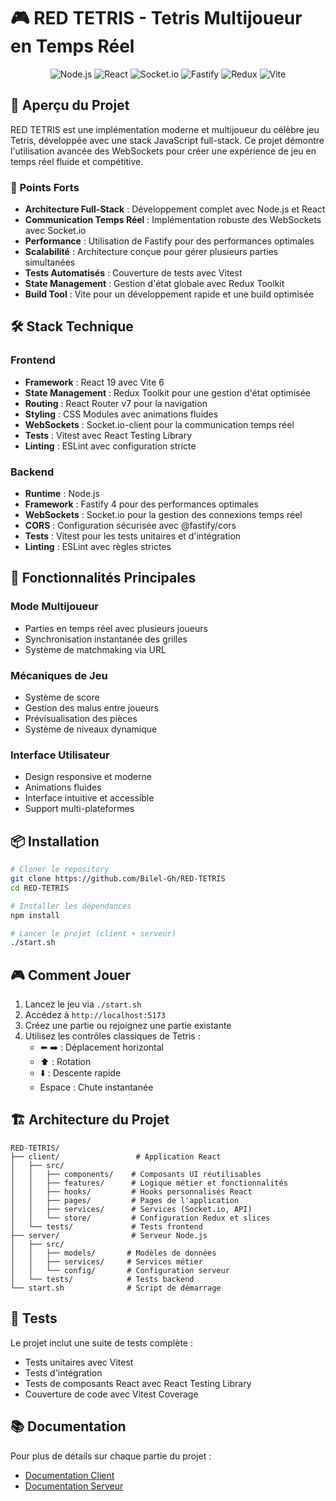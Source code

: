 # 🎮 RED TETRIS - Tetris Multijoueur en Temps Réel

<div align="center">
  <img src="https://img.shields.io/badge/Node.js-339933?style=for-the-badge&logo=nodedotjs&logoColor=white" alt="Node.js"/>
  <img src="https://img.shields.io/badge/React-20232A?style=for-the-badge&logo=react&logoColor=61DAFB" alt="React"/>
  <img src="https://img.shields.io/badge/Socket.io-010101?style=for-the-badge&logo=socket.io&logoColor=white" alt="Socket.io"/>
  <img src="https://img.shields.io/badge/Fastify-000000?style=for-the-badge&logo=fastify&logoColor=white" alt="Fastify"/>
  <img src="https://img.shields.io/badge/Redux-764ABC?style=for-the-badge&logo=redux&logoColor=white" alt="Redux"/>
  <img src="https://img.shields.io/badge/Vite-646CFF?style=for-the-badge&logo=vite&logoColor=white" alt="Vite"/>
</div>

## 🚀 Aperçu du Projet

RED TETRIS est une implémentation moderne et multijoueur du célèbre jeu Tetris, développée avec une stack JavaScript full-stack. Ce projet démontre l'utilisation avancée des WebSockets pour créer une expérience de jeu en temps réel fluide et compétitive.

### 🌟 Points Forts

- **Architecture Full-Stack** : Développement complet avec Node.js et React
- **Communication Temps Réel** : Implémentation robuste des WebSockets avec Socket.io
- **Performance** : Utilisation de Fastify pour des performances optimales
- **Scalabilité** : Architecture conçue pour gérer plusieurs parties simultanées
- **Tests Automatisés** : Couverture de tests avec Vitest
- **State Management** : Gestion d'état globale avec Redux Toolkit
- **Build Tool** : Vite pour un développement rapide et une build optimisée

## 🛠️ Stack Technique

### Frontend
- **Framework** : React 19 avec Vite 6
- **State Management** : Redux Toolkit pour une gestion d'état optimisée
- **Routing** : React Router v7 pour la navigation
- **Styling** : CSS Modules avec animations fluides
- **WebSockets** : Socket.io-client pour la communication temps réel
- **Tests** : Vitest avec React Testing Library
- **Linting** : ESLint avec configuration stricte

### Backend
- **Runtime** : Node.js
- **Framework** : Fastify 4 pour des performances optimales
- **WebSockets** : Socket.io pour la gestion des connexions temps réel
- **CORS** : Configuration sécurisée avec @fastify/cors
- **Tests** : Vitest pour les tests unitaires et d'intégration
- **Linting** : ESLint avec règles strictes

## 🎯 Fonctionnalités Principales

### Mode Multijoueur
- Parties en temps réel avec plusieurs joueurs
- Synchronisation instantanée des grilles
- Système de matchmaking via URL

### Mécaniques de Jeu
- Système de score
- Gestion des malus entre joueurs
- Prévisualisation des pièces
- Système de niveaux dynamique

### Interface Utilisateur
- Design responsive et moderne
- Animations fluides
- Interface intuitive et accessible
- Support multi-plateformes

## 📦 Installation

```bash
# Cloner le repository
git clone https://github.com/Bilel-Gh/RED-TETRIS
cd RED-TETRIS

# Installer les dépendances
npm install

# Lancer le projet (client + serveur)
./start.sh
```

## 🎮 Comment Jouer

1. Lancez le jeu via `./start.sh`
2. Accédez à `http://localhost:5173`
3. Créez une partie ou rejoignez une partie existante
4. Utilisez les contrôles classiques de Tetris :
   - ⬅️ ➡️ : Déplacement horizontal
   - ⬆️ : Rotation
   - ⬇️ : Descente rapide
   - Espace : Chute instantanée

## 🏗️ Architecture du Projet

```
RED-TETRIS/
├── client/                 # Application React
│   ├── src/
│   │   ├── components/    # Composants UI réutilisables
│   │   ├── features/      # Logique métier et fonctionnalités
│   │   ├── hooks/         # Hooks personnalisés React
│   │   ├── pages/         # Pages de l'application
│   │   ├── services/      # Services (Socket.io, API)
│   │   └── store/         # Configuration Redux et slices
│   └── tests/             # Tests frontend
├── server/                # Serveur Node.js
│   ├── src/
│   │   ├── models/       # Modèles de données
│   │   ├── services/     # Services métier
│   │   └── config/       # Configuration serveur
│   └── tests/            # Tests backend
└── start.sh              # Script de démarrage
```

## 🧪 Tests

Le projet inclut une suite de tests complète :
- Tests unitaires avec Vitest
- Tests d'intégration
- Tests de composants React avec React Testing Library
- Couverture de code avec Vitest Coverage

## 📚 Documentation

Pour plus de détails sur chaque partie du projet :
- [Documentation Client](client/README.md)
- [Documentation Serveur](server/README.md)



